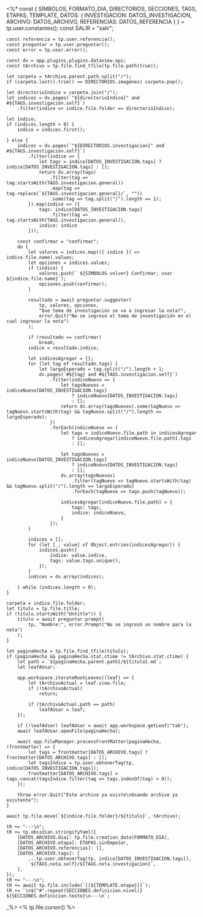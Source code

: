 <%*
    const { SIMBOLOS, FORMATO_DIA, DIRECTORIOS, SECCIONES, TAGS, ETAPAS, TEMPLATE, DATOS: { 
        INVESTIGACION: DATOS_INVESTIGACION, ARCHIVO: DATOS_ARCHIVO, REFERENCIAS: DATOS_REFERENCIA
    } } = tp.user.constantes();
    const SALIR = "salir";

    const referencia = tp.user.referencia();
    const preguntar = tp.user.preguntar();
    const error = tp.user.error();

    const dv = app.plugins.plugins.dataview.api;
    const tArchivo = tp.file.find_tfile(tp.file.path(true));

    let carpeta = tArchivo.parent.path.split("/");
    if (carpeta.last().trim() == DIRECTORIOS.imagenes) carpeta.pop();

    let directorioIndice = carpeta.join("/");
    let indices = dv.pages(`"${directorioIndice}" and #${TAGS.investigacion.self}`)
        .filter(indice => indice.file.folder == directorioIndice);

    let indice;
    if (indices.length > 0) {
        indice = indices.first();

    } else {
        indices = dv.pages(`"${DIRECTORIOS.investigacion}" and #${TAGS.investigacion.self}`)
            .filter(indice => {
                let tags = indice[DATOS_INVESTIGACION.tags] ? indice[DATOS_INVESTIGACION.tags] : [];
                return dv.array(tags)
                    .filter(tag => tag.startsWith(TAGS.investigacion.general))
                    .map(tag => tag.replace(`${TAGS.investigacion.general}/`, ""))
                    .some(tag => tag.split("/").length == 1);
            }).map(indice => ({
                tags: indice[DATOS_INVESTIGACION.tags]
                    .filter(tag => tag.startsWith(TAGS.investigacion.general)),
                indice: indice
            }));

        const confirmar = "confirmar";
        do {
            let valores = indices.map(({ indice }) => indice.file.name).values;
            let opciones = indices.values;
            if (indice) {
                valores.push(` ${SIMBOLOS.volver} Confirmar, usar ${indice.file.name}`);
                opciones.push(confirmar);
            }

            resultado = await preguntar.suggester(
                tp, valores, opciones,
                "Que tema de investigación se va a ingresar la nota?",
                error.Quit("No se ingresó el tema de investigación en el cual ingresar la nota")
            );

            if (resultado == confirmar)
                break;
            indice = resultado.indice;

            let indicesAgregar = {};
            for (let tag of resultado.tags) {
                let largoEsperado = tag.split("/").length + 1;
                dv.pages(`#${tag} and #${TAGS.investigacion.self}`)
                    .filter(indiceNuevo => {
                        let tagsNuevos = indiceNuevo[DATOS_INVESTIGACION.tags]
                            ? indiceNuevo[DATOS_INVESTIGACION.tags]
                            : [];
                        return dv.array(tagsNuevos).some(tagNuevo => tagNuevo.startsWith(tag) && tagNuevo.split("/").length == largoEsperado);
                    })
                    .forEach(indiceNuevo => {
                        let tags = indiceNuevo.file.path in indicesAgregar
                            ? indicesAgregar[indiceNuevo.file.path].tags
                            : [];

                        let tagsNuevos = indiceNuevo[DATOS_INVESTIGACION.tags]
                            ? indiceNuevo[DATOS_INVESTIGACION.tags]
                            : [];
                        dv.array(tagsNuevos)
                            .filter(tagNuevo => tagNuevo.startsWith(tag) && tagNuevo.split("/").length == largoEsperado)
                            .forEach(tagNuevo => tags.push(tagNuevo));

                        indicesAgregar[indiceNuevo.file.path] = {
                            tags: tags,
                            indice: indiceNuevo,
                        }
                    });
            }

            indices = [];
            for (let [_, value] of Object.entries(indicesAgregar)) {
                indices.push({
                    indice: value.indice,
                    tags: value.tags.unique(),
                });
            }
            indices = dv.array(indices);

        } while (indices.length > 0);
    }

    carpeta = indice.file.folder;
    let titulo = tp.file.title;
    if (titulo.startsWith("Untitle")) {
        titulo = await preguntar.prompt(
            tp, "Nombre:", error.Prompt("No se ingresó un nombre para la nota")
        );
    }

    let paginaHecha = tp.file.find_tfile(titulo);
    if (paginaHecha && paginaHecha.stat.ctime != tArchivo.stat.ctime) {
        let path = `${paginaHecha.parent.path}/${titulo}.md`;
        let leafAUsar;

        app.workspace.iterateRootLeaves((leaf) => {
            let tArchivoActual = leaf.view.file;
            if (!tArchivoActual)
                return;

            if (tArchivoActual.path == path)
                leafAUsar = leaf;
        });

        if (!leafAUsar) leafAUsar = await app.workspace.getLeaf("tab");
        await leafAUsar.openFile(paginaHecha);

        await app.fileManager.processFrontMatter(paginaHecha, (frontmatter) => {
            let tags = frontmatter[DATOS_ARCHIVO.tags] ? frontmatter[DATOS_ARCHIVO.tags] : [];
            let tagsIndice = tp.user.obtenerTag(tp, indice[DATOS_INVESTIGACION.tags]);
            frontmatter[DATOS_ARCHIVO.tags] = tags.concat(tagsIndice.filter(tag => tags.indexOf(tag) < 0));
        });

        throw error.Quit("Este archivo ya existe\nUsando archivo ya existente");
    }

    await tp.file.move(`${indice.file.folder}/${titulo}`, tArchivo);

    tR += "---\n";
    tR += tp.obsidian.stringifyYaml({
        [DATOS_ARCHIVO.dia]: tp.file.creation_date(FORMATO_DIA),
        [DATOS_ARCHIVO.etapa]: ETAPAS.sinEmpezar,
        [DATOS_ARCHIVO.referencias]: [],
        [DATOS_ARCHIVO.tags]: [ 
            ...tp.user.obtenerTag(tp, indice[DATOS_INVESTIGACION.tags]),
            `${TAGS.nota.self}/${TAGS.nota.investigacion}`,
        ],
    });
    tR += "---\n";
    tR += await tp.file.include(`[[${TEMPLATE.etapa}]]`);
    tR += `\n${"#".repeat(SECCIONES.definicion.nivel)} ${SECCIONES.definicion.texto}\n---\n`;
_%>
<% tp.file.cursor() %>
